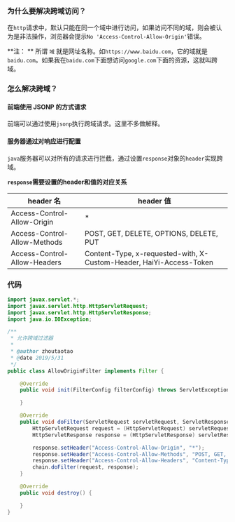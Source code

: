 ### 为什么要解决跨域访问？

在`http`请求中，默认只能在同一个域中进行访问，如果访问不同的域，则会被认为是非法操作，浏览器会提示`No 'Access-Control-Allow-Origin'`错误。

**注： ** 所谓 `域` 就是网址名称。如`https://www.baidu.com`，它的域就是`baidu.com`。如果我在`baidu.com`下面想访问`google.com`下面的资源，这就叫跨域。



### 怎么解决跨域？

#### 前端使用 JSONP 的方式请求

前端可以通过使用`jsonp`执行跨域请求。这里不多做解释。

#### 服务器通过对响应进行配置

`java`服务器可以对所有的请求进行拦截，通过设置`response`对象的`header`实现跨域。

**`response`需要设置的header和值的对应关系**

| header 名                    | header 值                                                    |
| ---------------------------- | ------------------------------------------------------------ |
| Access-Control-Allow-Origin  | *                                                            |
| Access-Control-Allow-Methods | POST, GET, DELETE, OPTIONS, DELETE, PUT                      |
| Access-Control-Allow-Headers | Content-Type, x-requested-with, X-Custom-Header, HaiYi-Access-Token |

### 代码

```java
import javax.servlet.*;
import javax.servlet.http.HttpServletRequest;
import javax.servlet.http.HttpServletResponse;
import java.io.IOException;

/**
 * 允许跨域过滤器
 *
 * @author zhoutaotao
 * @date 2019/5/31
 */
public class AllowOriginFilter implements Filter {

    @Override
    public void init(FilterConfig filterConfig) throws ServletException {

    }

    @Override
    public void doFilter(ServletRequest servletRequest, ServletResponse servletResponse, FilterChain chain) throws IOException, ServletException {
        HttpServletRequest request = (HttpServletRequest) servletRequest;
        HttpServletResponse response = (HttpServletResponse) servletResponse;

        response.setHeader("Access-Control-Allow-Origin", "*");
        response.setHeader("Access-Control-Allow-Methods", "POST, GET, DELETE, OPTIONS, DELETE, PUT");
        response.setHeader("Access-Control-Allow-Headers", "Content-Type, x-requested-with, X-Custom-Header, HaiYi-Access-Token");
        chain.doFilter(request, response);
    }

    @Override
    public void destroy() {

    }
}
```

